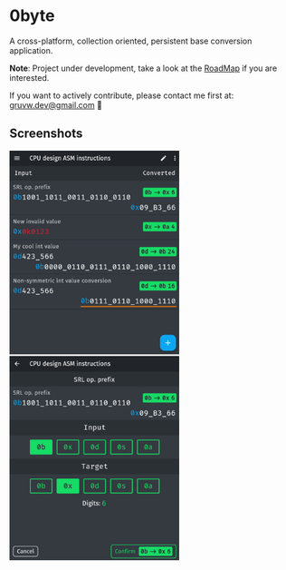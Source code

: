# 0byte

A cross-platform, collection oriented, persistent base conversion application.

**Note**: Project under development, take a look at the [RoadMap](roadmap.md) if you are interested.

If you want to actively contribute, please contact me first at: gruvw.dev@gmail.com 🚀

## Screenshots

<div>
  <img src="docs/img/conversion.png" alt="Conversion page" width="300px">
  <img src="docs/img/edit.png" alt="Edition page" width="300px">
</div>
